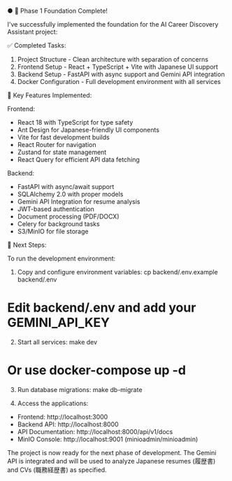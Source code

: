 ● 🎉 Phase 1 Foundation Complete!

  I've successfully implemented the foundation for the AI Career Discovery Assistant project:

  ✅ Completed Tasks:

  1. Project Structure - Clean architecture with separation of concerns
  2. Frontend Setup - React + TypeScript + Vite with Japanese UI support
  3. Backend Setup - FastAPI with async support and Gemini API integration
  4. Docker Configuration - Full development environment with all services

  🔑 Key Features Implemented:

  Frontend:
  - React 18 with TypeScript for type safety
  - Ant Design for Japanese-friendly UI components
  - Vite for fast development builds
  - React Router for navigation
  - Zustand for state management
  - React Query for efficient API data fetching

  Backend:
  - FastAPI with async/await support
  - SQLAlchemy 2.0 with proper models
  - Gemini API Integration for resume analysis
  - JWT-based authentication
  - Document processing (PDF/DOCX)
  - Celery for background tasks
  - S3/MinIO for file storage

  📝 Next Steps:

  To run the development environment:

  1. Copy and configure environment variables:
  cp backend/.env.example backend/.env
  # Edit backend/.env and add your GEMINI_API_KEY

  2. Start all services:
  make dev
  # Or use docker-compose up -d

  3. Run database migrations:
  make db-migrate

  4. Access the applications:
  - Frontend: http://localhost:3000
  - Backend API: http://localhost:8000
  - API Documentation: http://localhost:8000/api/v1/docs
  - MinIO Console: http://localhost:9001 (minioadmin/minioadmin)

  The project is now ready for the next phase of development. The Gemini API is integrated
  and will be used to analyze Japanese resumes (履歴書) and CVs (職務経歴書) as specified.
